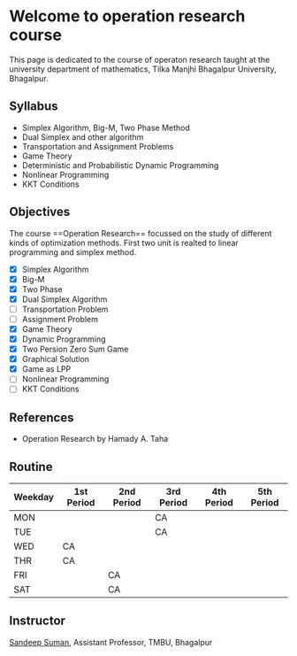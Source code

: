 # Welcome to operation research course

This page is dedicated to the course of operaton research taught at the university department of mathematics, Tilka Manjhi Bhagalpur University, Bhagalpur.

## Syllabus

- Simplex Algorithm, Big-M, Two Phase Method
- Dual Simplex and other algorithm
- Transportation and Assignment Problems
- Game Theory
- Deterministic and Probabilistic Dynamic Programming
- Nonlinear Programming
- KKT Conditions

## Objectives

The course ==Operation Research== focussed on the study of different kinds of optimization methods. First two unit is realted to linear programming and simplex method. 

- [x] Simplex Algorithm
- [x] Big-M
- [x] Two Phase
- [x] Dual Simplex Algorithm
- [ ] Transportation Problem
- [ ] Assignment Problem
- [x] Game Theory
- [x] Dynamic Programming
- [x] Two Persion Zero Sum Game
- [x] Graphical Solution
- [x] Game as LPP
- [ ] Nonlinear Programming
- [ ] KKT Conditions

## References

- Operation Research by Hamady A. Taha

## Routine

| Weekday | 1st Period | 2nd Period | 3rd Period | 4th Period | 5th Period |
|---------|------------|------------|------------|------------|------------|
| MON     |            |            | CA         |            |            |
| TUE     |            |            | CA         |            |            |
| WED     | CA         |            |            |            |            |
| THR     | CA         |            |            |            |            |
| FRI     |            | CA         |            |            |            |
| SAT     |            | CA         |            |            |            |

## Instructor

[Sandeep Suman](https://sandeepsuman.com), Assistant Professor, TMBU, Bhagalpur
